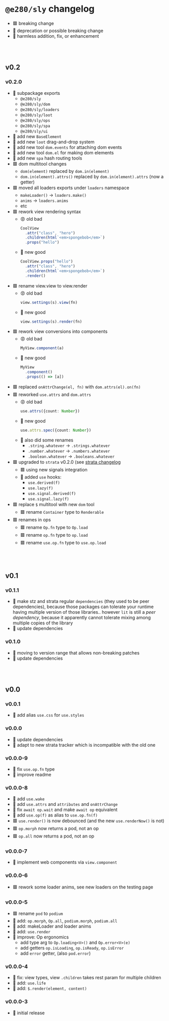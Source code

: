 
# `@e280/sly` changelog
- 🟥 breaking change
- 🔶 deprecation or possible breaking change
- 🍏 harmless addition, fix, or enhancement



<br/><br/>

## v0.2

### v0.2.0
- 🍏 subpackage exports
  - `@e280/sly`
  - `@e280/sly/dom`
  - `@e280/sly/loaders`
  - `@e280/sly/loot`
  - `@e280/sly/ops`
  - `@e280/sly/spa`
  - `@e280/sly/ui`
- 🍏 add new `BaseElement`
- 🍏 add new `loot` drag-and-drop system
- 🍏 add new tool `dom.events` for attaching dom events
- 🍏 add new tool `dom.el` for making dom elements
- 🍏 add new `spa` hash routing tools
- 🟥 dom multitool changes
  - `dom(element)` replaced by `dom.in(element)`
  - `dom.in(element).attrs()` replaced by `dom.in(element).attrs` (now a getter)
- 🟥 moved all loaders exports under `loaders` namespace
    - `makeLoader()` -> `loaders.make()`
    - `anims` -> `loaders.anims`
    - etc
- 🟥 rework view rendering syntax
    - 😡 old bad
        ```ts
        CoolView
          .attr("class", "hero")
          .children(html`<em>spongebob</em>`)
          .props("hello")
        ```
    - 🤗 new good
        ```ts
        CoolView.props("hello")
          .attr("class", "hero")
          .children(html`<em>spongebob</em>`)
          .render()
        ```
- 🟥 rename view.view to view.render
    - 😡 old bad
        ```ts
        view.settings(s).view(fn)
        ```
    - 🤗 new good
        ```ts
        view.settings(s).render(fn)
        ```
- 🟥 rework view conversions into components
    - 😡 old bad
        ```ts
        MyView.component(a)
        ```
    - 🤗 new good
        ```ts
        MyView
          .component()
          .props(() => [a])
        ```
- 🟥 replaced `onAttrChange(el, fn)` with `dom.attrs(el).on(fn)`
- 🟥 reworked `use.attrs` and `dom.attrs`
    - 😡 old bad
        ```ts
        use.attrs({count: Number})
        ```
    - 🤗 new good
        ```ts
        use.attrs.spec({count: Number})
        ```
    - 🧐 also did some renames
        - `.string.whatever` -> `.strings.whatever`
        - `.number.whatever` -> `.numbers.whatever`
        - `.boolean.whatever` -> `.booleans.whatever`
- 🟥 upgraded to `strata` v0.2.0 (see [strata changelog](https://github.com/e280/strata/blob/main/CHANGELOG.md)
  - 🟥 using new signals integration
  - 🍏 added `use` hooks:
    - `use.derived(f)`
    - `use.lazy(f)`
    - `use.signal.derived(f)`
    - `use.signal.lazy(f)`
- 🟥 replace `$` multitool with new `dom` tool
    - 🟥 rename `Container` type to `Renderable`
- 🟥 renames in ops
    - 🟥 rename `Op.fn` type to `Op.load`
    - 🟥 rename `op.fn` type to `op.load`
    - 🟥 rename `use.op.fn` type to `use.op.load`



<br/><br/>

## v0.1

### v0.1.1
- 🍏 make stz and strata regular `dependencies` (they used to be peer dependencies), because those packages can tolerate your runtime having multiple version of those libraries.. however `lit` is still a *peer dependency*, because it apparently cannot tolerate mixing among multiple copies of the library
- 🍏 update dependencies

### v0.1.0
- 🍏 moving to version range that allows non-breaking patches
- 🍏 update dependencies



<br/><br/>

## v0.0

### v0.0.1
- 🍏 add alias `use.css` for `use.styles`

### v0.0.0
- 🍏 update dependencies
- 🔶 adapt to new strata tracker which is incompatible with the old one

### v0.0.0-9
- 🍏 fix `use.op.fn` type
- 🍏 improve readme

### v0.0.0-8
- 🍏 add `use.wake`
- 🍏 add `use.attrs` and `attributes` and `onAttrChange`
- 🍏 fix `await op.wait` and make `await op` equivalent
- 🍏 add `use.op(f)` as alias to `use.op.fn(f)`
- 🟥 `use.render()` is now debounced (and the new `use.renderNow()` is not)
- 🟥 `op.morph` now returns a pod, not an op
- 🟥 `op.all` now returns a pod, not an op

### v0.0.0-7
- 🍏 implement web components via `view.component`

### v0.0.0-6
- 🟥 rework some loader anims, see new loaders on the testing page

### v0.0.0-5
- 🟥 rename `pod` to `podium`
- 🍏 add: `op.morph`, `Op.all`, `podium.morph`, `podium.all`
- 🍏 add: makeLoader and loader anims
- 🍏 add: `use.render`
- 🍏 improve: Op ergonomics
  - add type arg to `Op.loading<V>()` and `Op.error<V>(e)`
  - add getters `op.isLoading`, `op.isReady`, `op.isError`
  - add `error` getter, (also `pod.error`)

### v0.0.0-4
- 🍏 fix: view types, view `.children` takes rest param for multiple children
- 🍏 add: `use.life`
- 🍏 add: `$.render(element, content)`

### v0.0.0-3
- 🍏 initial release

